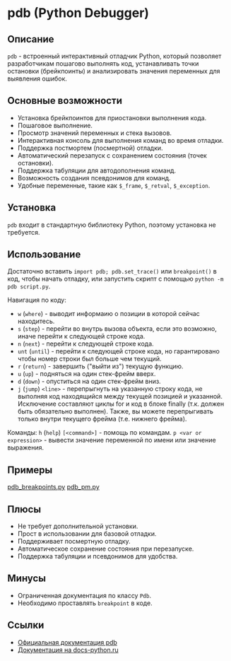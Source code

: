 # pdb (Python Debugger)

## Описание
`pdb` - встроенный интерактивный отладчик Python, который позволяет разработчикам пошагово выполнять код, устанавливать точки остановки (брейкпоинты) и анализировать значения переменных для выявления ошибок.

## Основные возможности
- Установка брейкпоинтов для приостановки выполнения кода.
- Пошаговое выполнение.
- Просмотр значений переменных и стека вызовов.
- Интерактивная консоль для выполнения команд во время отладки.
- Поддержка постмортем (посмертной) отладки.
- Автоматический перезапуск с сохранением состояния (точек остановки).
- Поддержка табуляции для автодополнения команд.
- Возможность создания псевдонимов для команд.
- Удобные переменные, такие как `$_frame`, `$_retval`, `$_exception`.

## Установка
`pdb` входит в стандартную библиотеку Python, поэтому установка не требуется.

## Использование
Достаточно вставить `import pdb; pdb.set_trace()` или `breakpoint()` в код, чтобы начать отладку, или запустить скрипт с помощью `python -m pdb script.py`.

Навигация по коду:
- `w` (`where`) - выводит информаию о позиции в которой сейчас находитесь.
- `s` (`step`) - перейти во внутрь вызова объекта, если это возможно, иначе перейти к следующей строке кода.
- `n` (`next`) - перейти к следующей строке кода.
- `unt` (`until`) - перейти к следующей строке кода, но гарантировано чтобы номер строки был больше чем текущий.
- `r` (`return`) - завершить ("выйти из") текущую функцию.
- `u` (`up`) - подняться на один стек-фрейм вверх.
- `d` (`down`) - опуститься на один стек-фрейм вниз.
- `j` (`jump`) `<line>` - перепрыгнуть на указанную строку кода, не выполняя код находящийся между текущей позицией и указанной. Исключение составляют циклы for и код в блоке finally (т.к. должен быть обязательно выполнен). Также, вы можете перепрыгивать только внутри текущего фрейма (т.е. нижнего фрейма).

Команды:
`h` (`help`) `[<command>]` - помощь по командам.
`p <var or expression>` - вывести значение переменной по имени или значение выражения.


## Примеры
[pdb_breakpoints.py](../examples/pdb_breakpoints.py)
[pdb_pm.py](../examples/pdb_pm.py)

## Плюсы
- Не требует дополнительной установки.
- Прост в использовании для базовой отладки.
- Поддерживает посмертную отладку.
- Автоматическое сохранение состояния при перезапуске.
- Поддержка табуляции и псевдонимов для удобства.

## Минусы
- Ограниченная документация по классу `Pdb`.
- Необходимо проставлять `breakpoint` в коде.

## Ссылки
- [Официальная документация pdb](https://docs.python.org/3/library/pdb.html)
- [Документация на docs-python.ru](https://docs-python.ru/standart-library/modul-pdb-python)
